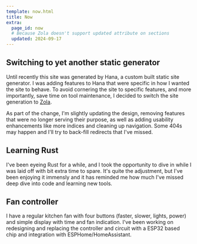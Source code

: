 ```yaml
---
template: now.html
title: Now
extra:
  page_id: now
  # Because Zola doesn't support updated attribute on sections
  updated: 2024-09-17
---
```


## Switching to yet another static generator

Until recently this site was generated by Hana, a custom built static site generator. I was adding features to Hana that were specific in how I wanted the site to behave. To avoid cornering the site to specific features, and more importantly, save time on tool maintenance, I decided to switch the site generation to [Zola](https://www.getzola.org).

As part of the change, I'm slightly updating the design, removing features that were no longer serving their purpose, as well as adding usability enhancements like more indices and cleaning up navigation. Some 404s may happen and I'll try to back-fill redirects that I've missed.

## Learning Rust

I've been eyeing Rust for a while, and I took the opportunity to dive in while I was laid off with bit extra time to spare. It's quite the adjustment, but I've been enjoying it immensly and it has reminded me how much I've missed deep dive into code and learning new tools. 

## Fan controller

I have a regular kitchen fan with four buttons (faster, slower, lights, power) and simple display with time and fan indication. I've been working on redesigning and replacing the controller and circuit with a ESP32 based chip and integration with ESPHome/HomeAssistant.
